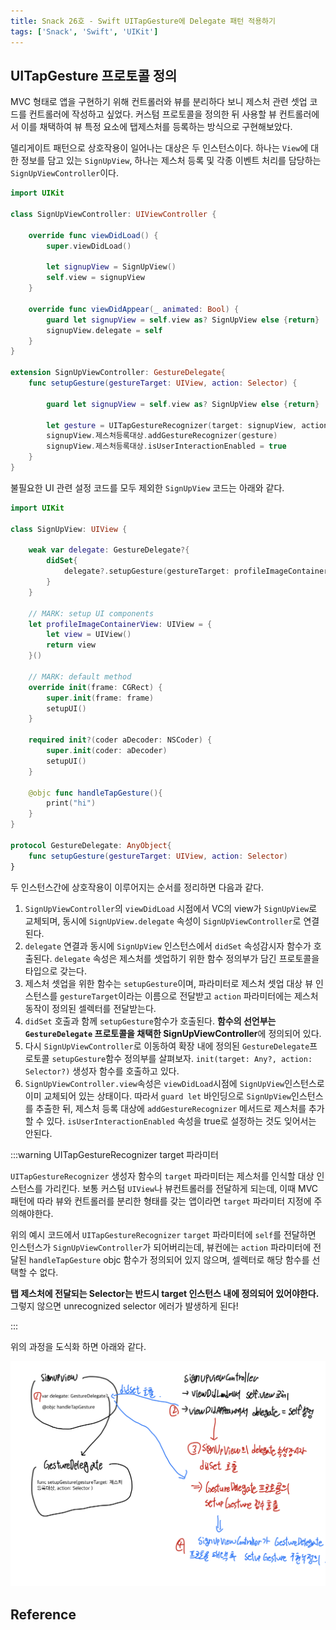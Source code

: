 ```yaml
---
title: Snack 26호 - Swift UITapGesture에 Delegate 패턴 적용하기
tags: ['Snack', 'Swift', 'UIKit']
---
```


## UITapGesture 프로토콜 정의

MVC 형태로 앱을 구현하기 위해 컨트롤러와 뷰를 분리하다 보니 제스처 관련 셋업 코드를 컨트롤러에 작성하고 싶었다. 커스텀 프로토콜을 정의한 뒤 사용할 뷰 컨트롤러에서 이를 채택하여 뷰 특정 요소에 탭제스처를 등록하는 방식으로 구현해보았다.

델리게이트 패턴으로 상호작용이 일어나는 대상은 두 인스턴스이다. 하나는 `View`에 대한 정보를 담고 있는 `SignUpView`, 하나는 제스처 등록 및 각종 이벤트 처리를 담당하는 `SignUpViewController`이다.

```swift
import UIKit

class SignUpViewController: UIViewController {

    override func viewDidLoad() {
        super.viewDidLoad()

        let signupView = SignUpView()
        self.view = signupView
    }

    override func viewDidAppear(_ animated: Bool) {
        guard let signupView = self.view as? SignUpView else {return}
        signupView.delegate = self
    }
}

extension SignUpViewController: GestureDelegate{
    func setupGesture(gestureTarget: UIView, action: Selector) {

        guard let signupView = self.view as? SignUpView else {return}

        let gesture = UITapGestureRecognizer(target: signupView, action: action)
        signupView.제스처등록대상.addGestureRecognizer(gesture)
        signupView.제스처등록대상.isUserInteractionEnabled = true
    }
}
```

불필요한 UI 관련 설정 코드를 모두 제외한 `SignUpView` 코드는 아래와 같다.

```swift
import UIKit

class SignUpView: UIView {

    weak var delegate: GestureDelegate?{
        didSet{
            delegate?.setupGesture(gestureTarget: profileImageContainerView, action: #selector(handleTapGesture))
        }
    }

    // MARK: setup UI components
    let profileImageContainerView: UIView = {
        let view = UIView()
        return view
    }()

    // MARK: default method
    override init(frame: CGRect) {
        super.init(frame: frame)
        setupUI()
    }

    required init?(coder aDecoder: NSCoder) {
        super.init(coder: aDecoder)
        setupUI()
    }

    @objc func handleTapGesture(){
        print("hi")
    }
}

protocol GestureDelegate: AnyObject{
    func setupGesture(gestureTarget: UIView, action: Selector)
}
```

두 인스턴스간에 상호작용이 이루어지는 순서를 정리하면 다음과 같다.

1. `SignUpViewController`의 `viewDidLoad` 시점에서 VC의 view가 `SignUpView`로 교체되며, 동시에 `SignUpView.delegate` 속성이 `SignUpViewController`로 연결된다.
2. `delegate` 연결과 동시에 `SignUpView` 인스턴스에서 `didSet` 속성감시자 함수가 호출된다. `delegate` 속성은 제스처를 셋업하기 위한 함수 정의부가 담긴 프로토콜을 타입으로 갖는다.
3. 제스처 셋업을 위한 함수는 `setupGesture`이며, 파라미터로 제스처 셋업 대상 뷰 인스턴스를 `gestureTarget`이라는 이름으로 전달받고 `action` 파라미터에는 제스처 동작이 정의된 셀렉터를 전달받는다.
4. `didSet` 호출과 함께 `setupGesture`함수가 호출된다. **함수의 선언부는 `GestureDelegate` 프로토콜을 채택한 SignUpViewController**에 정의되어 있다.
5. 다시 `SignUpViewController`로 이동하여 확장 내에 정의된 `GestureDelegate`프로토콜 `setupGesture`함수 정의부를 살펴보자. `init(target: Any?, action: Selector?)` 생성자 함수를 호출하고 있다.
6. `SignUpViewController.view`속성은 `viewDidLoad`시점에 `SignUpView`인스턴스로 이미 교체되어 있는 상태이다. 따라서 `guard let` 바인딩으로 `SignUpView`인스턴스를 추출한 뒤, 제스처 등록 대상에 `addGestureRecognizer` 메서드로 제스처를 추가할 수 있다. `isUserInteractionEnabled` 속성을 true로 설정하는 것도 잊어서는 안된다.

:::warning UITapGestureRecognizer target 파라미터

`UITapGestureRecognizer` 생성자 함수의 `target` 파라미터는 제스처를 인식할 대상 인스턴스를 가리킨다. 보통 커스텀 `UIView`나 뷰컨트롤러를 전달하게 되는데, 이때 MVC패턴에 따라 뷰와 컨트롤러를 분리한 형태를 갖는 앱이라면 `target` 파라미터 지정에 주의해야한다.

위의 예시 코드에서 `UITapGestureRecognizer` `target` 파라미터에 `self`를 전달하면 인스턴스가 `SignUpViewController`가 되어버리는데, 뷰컨에는 `action` 파라미터에 전달된 `handleTapGesture` objc 함수가 정의되어 있지 않으며, 셀렉터로 해당 함수를 선택할 수 없다.

**탭 제스처에 전달되는 Selector는 반드시 target 인스턴스 내에 정의되어 있어야한다.** 그렇지 않으면 unrecognized selector 에러가 발생하게 된다!

:::

위의 과정을 도식화 하면 아래와 같다.

![26-1](../.vuepress/assets/snack/26-1.jpeg)

## Reference
